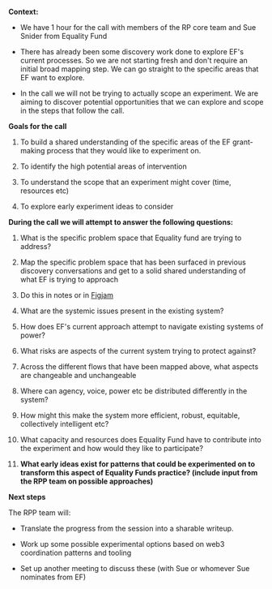 
**Context:**

- We have 1 hour for the call with members of the RP core team and Sue Snider from Equality Fund

- There has already been some discovery work done to explore EF's current processes. So we are not starting fresh and don't require an initial broad mapping step. We can go straight to the specific areas that EF want to explore. 

- In the call we will not be trying to actually scope an experiment. We are aiming to discover potential opportunities that we can explore and scope in the steps that follow the call.

**Goals for the call**

1. To build a shared understanding of the specific areas of the EF grant-making process that they would like to experiment on. 

2. To identify the high potential areas of intervention 

3. To understand the scope that an experiment might cover (time, resources etc)

4. To explore early experiment ideas to consider

  

**During the call we will attempt to answer the following questions:**

1. What is the specific problem space that Equality fund are trying to address?


1. Map the specific problem space that has been surfaced in previous discovery conversations and get to a solid shared understanding of what EF is trying to approach

2. Do this in notes or in [Figjam](https://www.figma.com/board/ct2DHgl4NjNEyqOadB13ml/Reimagining-Power---Project-Planning?node-id=0-1&t=1GHvXbF6fIbjypeh-1)

3. What are the systemic issues present in the existing system? 

4. How does EF's current approach attempt to navigate existing systems of power?

5. What risks are aspects of the current system trying to protect against?


1. Across the different flows that have been mapped above, what aspects are changeable and unchangeable


1. Where can agency, voice, power etc be distributed differently in the system?

2. How might this make the system more efficient, robust, equitable, collectively intelligent etc?


1. What capacity and resources does Equality Fund have to contribute into the experiment and how would they like to participate?

2. **What early ideas exist for patterns that could be experimented on to transform this aspect of Equality Funds practice?  (include input from the RPP team on possible approaches)**


**Next steps**

The RPP team will:

-  Translate the progress from the session into a sharable writeup. 

- Work up some possible experimental options based on web3 coordination patterns and tooling

- Set up another meeting to discuss these (with Sue or whomever Sue nominates from EF)